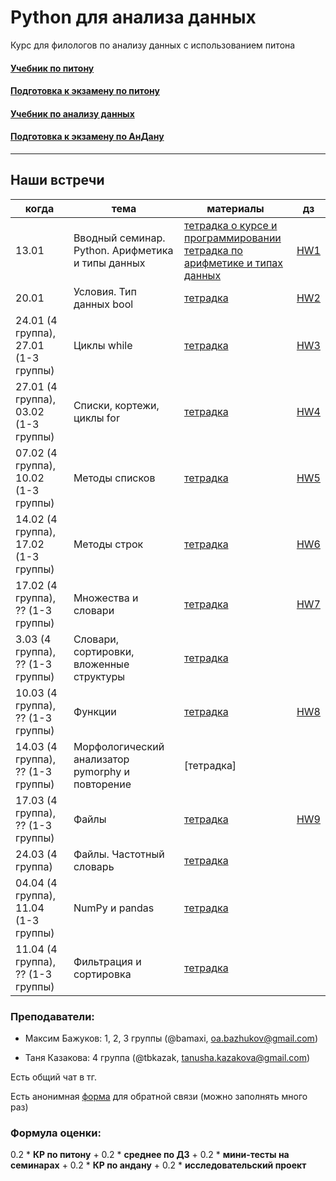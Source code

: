 # Python для анализа данных

Курс для филологов по анализу данных с использованием питона

#### [Учебник по питону](https://edu.hse.ru/course/view.php?id=133389)
#### [Подготовка к экзамену по питону](https://edu.hse.ru/course/view.php?id=134286)

#### [Учебник по анализу данных](https://edu.hse.ru/course/view.php?id=136231)
#### [Подготовка к экзамену по АнДану](https://edu.hse.ru/course/view.php?id=133864)
------------
## Наши встречи

|когда|тема|материалы|дз|
|---|---|---|---|
|13.01|Вводный семинар. Python. Арифметика и типы данных| [тетрадка о курсе и программировании](01-intro/230113_python_intro_about.ipynb) <br/> [тетрадка по арифметике и типах данных](01-intro/230113_python_intro_arithmetic.ipynb) |[HW1](https://github.com/tbkazakova/DataAnalysis_2023/blob/main/HW/HW1.md)|
|20.01|Условия. Тип данных bool|[тетрадка](https://github.com/tbkazakova/DataAnalysis_2023/blob/main/prog/230120_ifelsebool.ipynb)|[HW2](https://github.com/tbkazakova/DataAnalysis_2023/blob/main/HW/HW2.md)|
|24.01 (4 группа), 27.01 (1-3 группы)|Циклы while|[тетрадка](https://github.com/tbkazakova/DataAnalysis_2023/blob/main/prog/230124_while.ipynb)|[HW3](https://github.com/tbkazakova/DataAnalysis_2023/blob/main/HW/HW3.md)|
|27.01 (4 группа), 03.02 (1-3 группы)|Списки, кортежи, циклы for|[тетрадка](https://github.com/tbkazakova/DataAnalysis_2023/blob/main/prog/230127_listfor.ipynb)|[HW4](/HW/HW4.md)|
|07.02 (4 группа), 10.02 (1-3 группы)|Методы списков|[тетрадка](https://github.com/tbkazakova/DataAnalysis_2023/blob/main/prog/230207_methods.ipynb)| [HW5](/HW/HW5.md) |
|14.02 (4 группа), 17.02 (1-3 группы)|Методы строк|[тетрадка](https://github.com/tbkazakova/DataAnalysis_2023/blob/main/prog/230214_strmethods.ipynb)|[HW6](/HW/HW6.ipynb)|
|17.02 (4 группа), ?? (1-3 группы)|Множества и словари|[тетрадка](https://github.com/tbkazakova/DataAnalysis_2023/blob/main/prog/230217_setdict.ipynb)|[HW7](/HW/HW7.md)|
|3.03 (4 группа), ?? (1-3 группы)|Словари, сортировки, вложенные структуры|[тетрадка](https://github.com/tbkazakova/DataAnalysis_2023/blob/main/prog/230303_dict_sort_structures.ipynb)||
|10.03 (4 группа), ?? (1-3 группы)|Функции|[тетрадка](https://github.com/tbkazakova/DataAnalysis_2023/blob/main/prog/230310_function.ipynb)|[HW8](https://github.com/tbkazakova/DataAnalysis_2023/blob/main/HW/HW8.ipynb)|
|14.03 (4 группа), ?? (1-3 группы)|Морфологический анализатор pymorphy и повторение|[тетрадка]||
|17.03 (4 группа), ?? (1-3 группы)|Файлы|[тетрадка](https://github.com/tbkazakova/DataAnalysis_2023/blob/main/prog/230317_files.ipynb)|[HW9](https://github.com/tbkazakova/DataAnalysis_2023/blob/main/HW/HW9.md)|
|24.03 (4 группа)|Файлы. Частотный словарь|[тетрадка](https://github.com/tbkazakova/DataAnalysis_2023/blob/main/prog/230324_files%26freqdict.ipynb)||
|04.04 (4 группа), 11.04 (1-3 группы)|NumPy и pandas|[тетрадка](https://github.com/tbkazakova/DataAnalysis_2023/blob/main/datan/230404_numpy_pandas.ipynb)||
|11.04 (4 группа), ?? (1-3 группы)|Фильтрация и сортировка|[тетрадка](https://github.com/tbkazakova/DataAnalysis_2023/blob/main/datan/230411_filter_sort.ipynb)||HW10](https://github.com/tbkazakova/DataAnalysis_2023/blob/main/HW/HW10.md)

### Преподаватели:

- Максим Бажуков: 1, 2, 3 группы (@bamaxi, oa.bazhukov@gmail.com)

- Таня Казакова: 4 группа (@tbkazak, tanusha.kazakova@gmail.com)

Есть общий чат в тг.

Есть анонимная [форма](https://forms.gle/LiRDFuJ2k6pUAcAJA) для обратной связи (можно заполнять много раз)

### Формула оценки:
0.2 * **КР по питону** + 0.2 * **среднее по ДЗ** + 0.2 * **мини-тесты на семинарах** + 0.2 * **КР по андану** + 0.2 * **исследовательский проект**

